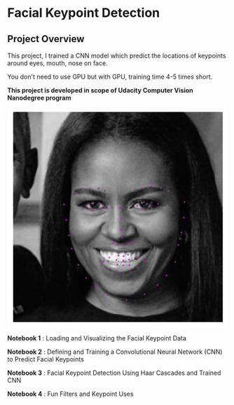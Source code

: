 [//]: # (Image References)

[image1]: ./images/michelle_detected.png "Facial Keypoint Detection"

# Facial Keypoint Detection

## Project Overview

This project, I trained a CNN model which predict the locations of keypoints around eyes, mouth, nose on face. 


You don't need to use GPU but with GPU, training time 4-5 times short.

**This project is developed in scope of Udacity Computer Vision Nanodegree program**

![Facial Keypoint Detection][image1]



__Notebook 1__ : Loading and Visualizing the Facial Keypoint Data

__Notebook 2__ : Defining and Training a Convolutional Neural Network (CNN) to Predict Facial Keypoints

__Notebook 3__ : Facial Keypoint Detection Using Haar Cascades and Trained CNN

__Notebook 4__ : Fun Filters and Keypoint Uses




